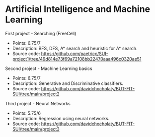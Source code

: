 # Artificial Intelligence and Machine Learning

First project - Searching (FreeCell)
- Points: 6.75/7
- Description: BFS, DFS, A* search and heuristic for A* search. 
- Source code: https://github.com/paetricc/SUI-project1/tree/49d814e73f69a72108bb22470aaa496c0320ae51

Second project - Machine Learning basics
- Points: 6.75/7
- Description: Generative and Discriminative classifiers.
- Source code: https://github.com/davidchocholaty/BUT-FIT-SUI/tree/main/project2

Third project - Neural Networks
- Points: 5.75/6
- Description: Regression using neural networks.
- Source code: https://github.com/davidchocholaty/BUT-FIT-SUI/tree/main/project3


